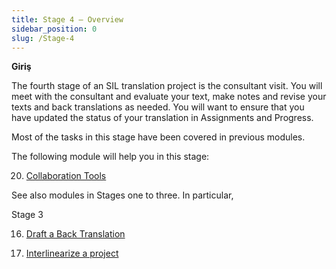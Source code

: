 ```yaml
---
title: Stage 4 – Overview
sidebar_position: 0
slug: /Stage-4
---
```




**Giriş**


The fourth stage of an SIL translation project is the consultant visit. You will meet with the consultant and evaluate your text, make notes and revise your texts and back translations as needed. You will want to ensure that you have updated the status of your translation in Assignments and Progress.


Most of the tasks in this stage have been covered in previous modules.


The following module will help you in this stage:


 20.  [Collaboration Tools](/20.CT)


See also modules in Stages one to three. In particular,


Stage 3


 16.  [Draft a Back Translation](/16.BT1)


 17.  [Interlinearize a project](/17.BT2)

